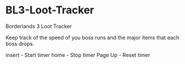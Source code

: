 # BL3-Loot-Tracker
Borderlands 3 Loot Tracker

Keep track of the speed of you boss runs and the major items that each boss drops.

insert - Start timer
home - Stop timer
Page Up - Reset timer
